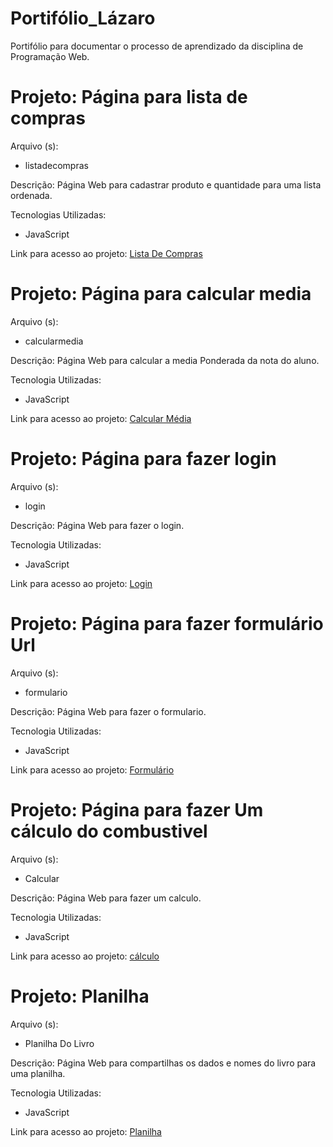 # Portifólio_Lázaro
Portifólio para documentar o processo de aprendizado da disciplina de Programação Web.
  
  <h1>Projeto: Página para lista de compras</h1>
  
  Arquivo (s):
  <ul>
  <li>listadecompras</li>
  </ul>
  
  Descrição: Página Web para cadastrar produto e quantidade para uma lista ordenada.
  
  Tecnologias Utilizadas:
  <ul>
  <li>JavaScript</li>
  </ul>
 
 Link para acesso ao projeto:
<a href="https://script.google.com/macros/s/AKfycbyggeF-4UAetX9xAS4cvtLaBVQb7D0WnXSVOVCW1fys70A9_n4nc981wI5R_TDIdX-Gqg/exec">Lista De Compras</a>

<h1>Projeto: Página para calcular media</h1>

Arquivo (s):
<ul>
  <li>calcularmedia</li>
</ul>

Descrição: Página Web para calcular a media Ponderada da nota do aluno.

Tecnologia Utilizadas:
<ul>
  <li>JavaScript</li>
  </ul>
  
 Link para acesso ao projeto:
 <a href="https://script.google.com/macros/s/AKfycbxUs4ncgZM27G-arNmePGxWfcso-sVpMIx_Gxm21Zz5QhjJcpYp3Du4Ih8caVNtWOE/exec">Calcular Média</a>
 

<h1>Projeto: Página para fazer login</h1>

Arquivo (s):
<ul>
  <li>login</li>
</ul>

Descrição: Página Web para fazer o login.

Tecnologia Utilizadas:
<ul>
  <li>JavaScript</li>
  </ul>
  
 Link para acesso ao projeto:
 <a href="https://script.google.com/macros/s/AKfycbwyss53MAiAeN2nCeUUSnNk_K-3qrpAOVJBgQsf7lOW1QOGbS2xN0Bn1fkdmU8HUXX2/exec">Login</a>

 <h1>Projeto: Página para fazer formulário Url</h1>

Arquivo (s):
<ul>
  <li>formulario</li>
</ul>

Descrição: Página Web para fazer o formulario.

Tecnologia Utilizadas:
<ul>
  <li>JavaScript</li>
  </ul>
  
 Link para acesso ao projeto:
 <a href="https://script.google.com/macros/s/AKfycbzcQPQTnWK-ZdRmtrOVWhUXUDBWHnbXEKa1Hu6z60VURBLjByLkVwNMKTMy7-rOWsQ/exec">Formulário</a>
 
<h1>Projeto: Página para fazer Um cálculo do combustivel</h1>

Arquivo (s):
<ul>
  <li>Calcular</li>
</ul>

Descrição: Página Web para fazer um calculo.

Tecnologia Utilizadas:
<ul>
  <li>JavaScript</li>
  </ul>
  
 Link para acesso ao projeto:
 <a href="https://script.google.com/macros/s/AKfycbxjMhUe3pdkLp1s4HAJjit33Ta6ndaYmf7z0nc6ZKZuZP4_mN0ihWILgC340ahGZGUl/exec">cálculo</a>

<h1>Projeto: Planilha </h1>

 Arquivo (s):
<ul>
  <li>Planilha Do Livro</li>
</ul>

Descrição: Página Web para compartilhas os dados e nomes do livro para uma planilha.

Tecnologia Utilizadas:
<ul>
  <li>JavaScript</li>
  </ul>
  
 Link para acesso ao projeto:
 <a href="https://script.google.com/macros/s/AKfycbxLGdEJx6kYCuwuPOGaQs05I7R8dSNvJPIqiuTHn98YndyokoOsjUl6g8W7jT16rIfT/exec">Planilha</a>
